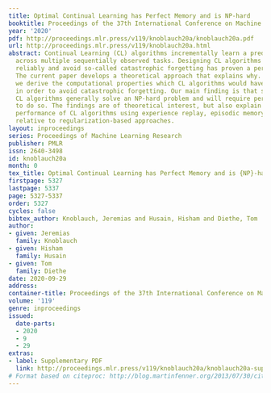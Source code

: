 ```yaml
---
title: Optimal Continual Learning has Perfect Memory and is NP-hard
booktitle: Proceedings of the 37th International Conference on Machine Learning
year: '2020'
pdf: http://proceedings.mlr.press/v119/knoblauch20a/knoblauch20a.pdf
url: http://proceedings.mlr.press/v119/knoblauch20a.html
abstract: Continual Learning (CL) algorithms incrementally learn a predictor or representation
  across multiple sequentially observed tasks. Designing CL algorithms that perform
  reliably and avoid so-called catastrophic forgetting has proven a persistent challenge.
  The current paper develops a theoretical approach that explains why. In particular,
  we derive the computational properties which CL algorithms would have to possess
  in order to avoid catastrophic forgetting. Our main finding is that such optimal
  CL algorithms generally solve an NP-hard problem and will require perfect memory
  to do so. The findings are of theoretical interest, but also explain the excellent
  performance of CL algorithms using experience replay, episodic memory and core sets
  relative to regularization-based approaches.
layout: inproceedings
series: Proceedings of Machine Learning Research
publisher: PMLR
issn: 2640-3498
id: knoblauch20a
month: 0
tex_title: Optimal Continual Learning has Perfect Memory and is {NP}-hard
firstpage: 5327
lastpage: 5337
page: 5327-5337
order: 5327
cycles: false
bibtex_author: Knoblauch, Jeremias and Husain, Hisham and Diethe, Tom
author:
- given: Jeremias
  family: Knoblauch
- given: Hisham
  family: Husain
- given: Tom
  family: Diethe
date: 2020-09-29
address: 
container-title: Proceedings of the 37th International Conference on Machine Learning
volume: '119'
genre: inproceedings
issued:
  date-parts:
  - 2020
  - 9
  - 29
extras:
- label: Supplementary PDF
  link: http://proceedings.mlr.press/v119/knoblauch20a/knoblauch20a-supp.pdf
# Format based on citeproc: http://blog.martinfenner.org/2013/07/30/citeproc-yaml-for-bibliographies/
---
```

